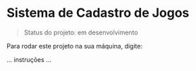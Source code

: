 <h1>Sistema de Cadastro de Jogos </h1>

> Status do projeto: em desenvolvimento

Para rodar este projeto na sua máquina, digite:

...
instruções
...
